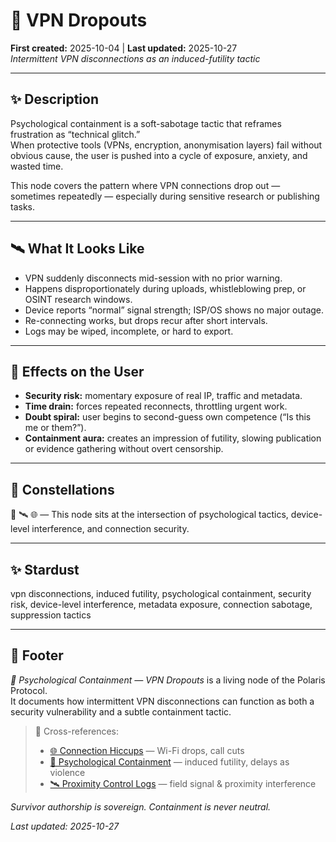 # 👾 VPN Dropouts  
**First created:** 2025-10-04 | **Last updated:** 2025-10-27  
*Intermittent VPN disconnections as an induced-futility tactic*

---

## ✨ **Description**  

Psychological containment is a soft-sabotage tactic that reframes frustration as “technical glitch.”  
When protective tools (VPNs, encryption, anonymisation layers) fail without obvious cause, the user is pushed into a cycle of exposure, anxiety, and wasted time.  

This node covers the pattern where VPN connections drop out — sometimes repeatedly — especially during sensitive research or publishing tasks.  

---

## 🛰️ **What It Looks Like**  

- VPN suddenly disconnects mid-session with no prior warning.  
- Happens disproportionately during uploads, whistleblowing prep, or OSINT research windows.  
- Device reports “normal” signal strength; ISP/OS shows no major outage.  
- Re-connecting works, but drops recur after short intervals.  
- Logs may be wiped, incomplete, or hard to export.  

---

## 💫 **Effects on the User**  

- **Security risk:** momentary exposure of real IP, traffic and metadata.  
- **Time drain:** forces repeated reconnects, throttling urgent work.  
- **Doubt spiral:** user begins to second-guess own competence (“Is this me or them?”).  
- **Containment aura:** creates an impression of futility, slowing publication or evidence gathering without overt censorship.  

---

## 🌌 Constellations  

🧠 🛰️ 🌐 — This node sits at the intersection of psychological tactics, device-level interference, and connection security.

---

## ✨ Stardust  

vpn disconnections, induced futility, psychological containment, security risk, device-level interference, metadata exposure, connection sabotage, suppression tactics

---

## 🏮 Footer  

*👾 Psychological Containment — VPN Dropouts* is a living node of the Polaris Protocol.  
It documents how intermittent VPN disconnections can function as both a security vulnerability and a subtle containment tactic.  

> 📡 Cross-references:
> 
> - [🌐 Connection Hiccups](../../../🩻_Weirdness_Screening/🌐_Connection_Hiccups/README.md) — Wi-Fi drops, call cuts  
> - [🧠 Psychological Containment](./README.md) — induced futility, delays as violence  
> - [🛰️ Proximity Control Logs](../../Suppression_Layers/🛰️_Proximity_Control_Logs/README.md) — field signal & proximity interference  

*Survivor authorship is sovereign. Containment is never neutral.*  

_Last updated: 2025-10-27_
